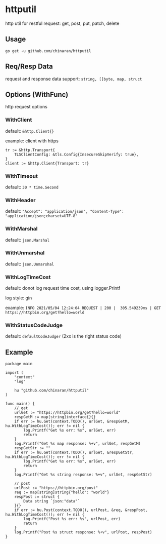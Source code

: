 # httputil
http util for restful request: get, post, put, patch, delete

## Usage

`go get -u github.com/chinaran/httputil`

## Req/Resp Data

request and response data support: `string, []byte, map, struct`

## Options (WithFunc)

http request options

### WithClient

default: `&http.Client{}`

example: client with https

```golang
tr := &http.Transport{
	TLSClientConfig: &tls.Config{InsecureSkipVerify: true},
}
client := &http.Client{Transport: tr}
```

### WithTimeout

default: `30 * time.Second`

### WithHeader

default: `"Accept": "application/json", "Content-Type": "application/json;charset=UTF-8"`

### WithMarshal

default: `json.Marshal`

### WithUnmarshal

default: `json.Unmarshal`

### WithLogTimeCost

default: donot log request time cost, using logger.Printf

log style: gin

example: `INFO 2021/05/04 12:24:04 REQUEST | 200 |  305.549239ms | GET     https://httpbin.org/get?hello=world`

### WithStatusCodeJudge

default: `defaultCodeJudger` (2xx is the right status code)

## Example

```golang
package main

import (
	"context"
	"log"

	hu "github.com/chinaran/httputil"
)

func main() {
	// get
	urlGet := "https://httpbin.org/get?hello=world"
	respGetM := map[string]interface{}{}
	if err := hu.Get(context.TODO(), urlGet, &respGetM, hu.WithLogTimeCost()); err != nil {
		log.Printf("Get %s err: %s", urlGet, err)
		return
	}
	log.Printf("Get %s map response: %+v", urlGet, respGetM)
	respGetStr := ""
	if err := hu.Get(context.TODO(), urlGet, &respGetStr, hu.WithLogTimeCost()); err != nil {
		log.Printf("Get %s err: %s", urlGet, err)
		return
	}
	log.Printf("Get %s string response: %+v", urlGet, respGetStr)

	// post
	urlPost := "https://httpbin.org/post"
	req := map[string]string{"hello": "world"}
	respPost := struct {
		Data string `json:"data"`
	}{}
	if err := hu.Post(context.TODO(), urlPost, &req, &respPost, hu.WithLogTimeCost()); err != nil {
		log.Printf("Post %s err: %s", urlPost, err)
		return
	}
	log.Printf("Post %s struct response: %+v", urlPost, respPost)
}
```